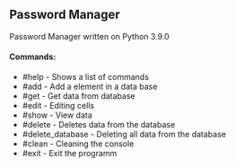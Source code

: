## Password Manager

Password Manager written on Python 3.9.0

#### Commands:
 - #help - Shows a list of commands
 - #add - Add a element in a data base
 - #get - Get data from database
 - #edit - Editing cells
 - #show - View data
 - #delete - Deletes data from the database
 - #delete_database - Deleting all data from the database
 - #clean - Cleaning the console
 - #exit - Exit the programm
